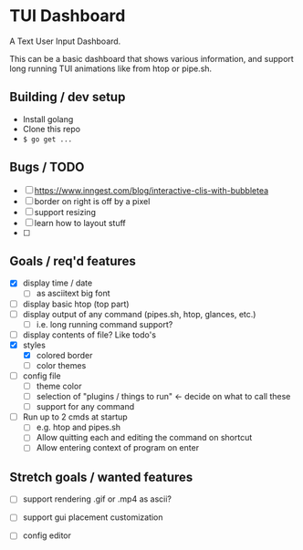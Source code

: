 # TUI Dashboard
A Text User Input Dashboard.

This can be a basic dashboard that shows various information, and support long running TUI animations like from htop or pipe.sh.

## Building / dev setup
- Install golang
- Clone this repo
- `$ go get ...`

## Bugs / TODO
- [ ] https://www.inngest.com/blog/interactive-clis-with-bubbletea
- [ ] border on right is off by a pixel
- [ ] support resizing
- [ ] learn how to layout stuff
- [ ] 

## Goals / req'd features
- [x] display time / date
  - [ ] as asciitext big font
- [ ] display basic htop (top part)
- [ ] display output of any command (pipes.sh, htop, glances, etc.)
  - [ ] i.e. long running command support?
- [ ] display contents of file? Like todo's
- [x] styles
  - [x] colored border
  - [ ] color themes
- [ ] config file
  - [ ] theme color
  - [ ] selection of "plugins / things to run" <- decide on what to call these
  - [ ] support for any command
- [ ] Run up to 2 cmds at startup
  - [ ] e.g. htop and pipes.sh
  - [ ] Allow quitting each and editing the command on shortcut
  - [ ] Allow entering context of program on enter

## Stretch goals / wanted features
- [ ] support rendering .gif or .mp4 as ascii?
- [ ] support gui placement customization
- [ ] config editor


